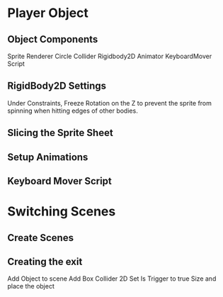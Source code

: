 
# Player Object

## Object Components

Sprite Renderer
Circle Collider
Rigidbody2D
Animator
KeyboardMover Script

## RigidBody2D Settings

Under Constraints, Freeze Rotation on the Z to prevent the sprite from spinning when hitting edges of other bodies.

## Slicing the Sprite Sheet

## Setup Animations

## Keyboard Mover Script

# Switching Scenes

## Create Scenes



## Creating the exit

Add Object to scene
Add Box Collider 2D
Set Is Trigger to true
Size and place the object

